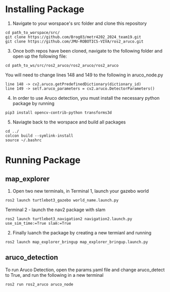 # Installing Package
1) Navigate to your worspace's src folder and clone this repository
```
cd path_to_worspace/src/
git clone https://github.com/Brog03/metr4202_2024_team19.git
git clone https://github.com/JMU-ROBOTICS-VIVA/ros2_aruco.git
```

3) Once both repos have been cloned, navigate to the following folder and open up the following file:
```
cd path_to_ws/src/ros2_aruco/ros2_aruco/ros2_aruco
```
You will need to change lines 148 and 149 to the following in aruco_node.py

```
line 148 -> cv2.aruco.getPredefinedDictionary(dictionary_id)
line 149 -> self.aruco_parameters = cv2.aruco.DetectorParameters()  
```

4) In order to use Aruco detection, you must install the necessary python package by running
```
pip3 install opencv-contrib-python transforms3d
```

5) Naviagte back to the worspace and build all packages
```
cd ../
colcon build --symlink-install
source ~/.bashrc
```

# Running Package
## map_explorer
1) Open two new terminals, in Terminal 1, launch your gazebo world
```
ros2 launch turtlebot3_gazebo world_name.launch.py
```

Terminal 2 - launch the nav2 package with slam
```
ros2 launch turtlebot3_navigation2 navigation2.launch.py use_sim_time:=True slam:=True
```

2) Finally luanch the package by creating a new termianl and running
```
ros2 launch map_explorer_bringup map_explorer_bringup.launch.py
```

## aruco_detection
To run Aruco Detection, open the params.yaml file and change aruco_detect to True, and run the following in a new terminal
```
ros2 run ros2_aruco aruco_node
```





